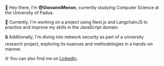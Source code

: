 👋 Hey there, I'm <b>@GiovanniMenon</b>, currently studying Computer Science at the University of Padua.

🚀 Currently, I'm working on a project using Next.js and LangchainJS to practice and improve my skills in the JavaScript domain.

🔒 Additionally, I'm diving into network security as part of a university research project, exploring its nuances and methodologies in a hands-on manner.

🌐 You can also find me on [LinkedIn](https://www.linkedin.com/in/giovanni-menon/).


<!---
GiovanniMenon/GiovanniMenon is a ✨ special ✨ repository because its `README.md` (this file) appears on your GitHub profile.
You can click the Preview link to take a look at your changes.
--->
